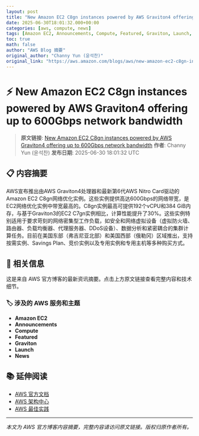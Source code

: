 ```yaml
---
layout: post
title: "New Amazon EC2 C8gn instances powered by AWS Graviton4 offering up to 600Gbps network bandwidth"
date: 2025-06-30T18:01:32.000+00:00
categories: [aws, compute, news]
tags: [Amazon EC2, Announcements, Compute, Featured, Graviton, Launch, News]
toc: true
math: false
author: "AWS Blog 摘要"
original_author: "Channy Yun (윤석찬)"
original_link: "https://aws.amazon.com/blogs/aws/new-amazon-ec2-c8gn-instances-powered-by-aws-graviton4-offering-up-to-600gbps-network-bandwidth/"
---
```


# ⚡ New Amazon EC2 C8gn instances powered by AWS Graviton4 offering up to 600Gbps network bandwidth

> **原文链接**: [New Amazon EC2 C8gn instances powered by AWS Graviton4 offering up to 600Gbps network bandwidth](https://aws.amazon.com/blogs/aws/new-amazon-ec2-c8gn-instances-powered-by-aws-graviton4-offering-up-to-600gbps-network-bandwidth/)
> **作者**: Channy Yun (윤석찬)
> **发布日期**: 2025-06-30 18:01:32 UTC

## 📋 内容摘要

AWS宣布推出由AWS Graviton4处理器和最新第6代AWS Nitro Card驱动的Amazon EC2 C8gn网络优化实例。这些实例提供高达600Gbps的网络带宽，是EC2网络优化实例中带宽最高的。C8gn实例最高可提供192个vCPU和384 GiB内存，与基于Graviton3的EC2 C7gn实例相比，计算性能提升了30%。这些实例特别适用于要求苛刻的网络密集型工作负载，如安全和网络虚拟设备（虚拟防火墙、路由器、负载均衡器、代理服务器、DDoS设备）、数据分析和紧密耦合的集群计算任务。目前在美国东部（弗吉尼亚北部）和美国西部（俄勒冈）区域推出，支持按需实例、Savings Plan、竞价实例以及专用实例和专用主机等多种购买方式。

## 🔗 相关信息

这是来自 AWS 官方博客的最新资讯摘要。点击上方原文链接查看完整内容和技术细节。

### 🏷️ 涉及的 AWS 服务和主题

- **Amazon EC2**
- **Announcements**
- **Compute**
- **Featured**
- **Graviton**
- **Launch**
- **News**

## 📚 延伸阅读

- [AWS 官方文档](https://docs.aws.amazon.com/)
- [AWS 架构中心](https://aws.amazon.com/architecture/)
- [AWS 最佳实践](https://aws.amazon.com/architecture/well-architected/)

---

*本文为 AWS 官方博客内容摘要，完整内容请访问原文链接。版权归原作者所有。*